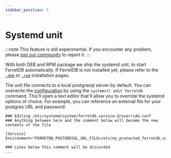 ```yaml
---
sidebar_position: 5
---
```


# Systemd unit

:::note
This feature is still experimental.
If you encounter any problem, please [join our community](/#community) to report it.
:::

With both DEB and RPM package we ship the systemd unit, to start FerretDB automatically.
If FerretDB is not installed yet, please refer to the [`.deb`](deb.md) or [`.rpm`](rpm.md) installation pages.

The unit file connects to a local postgresql server by default.
You can overwrite the [configuration](../../configuration/flags.md)
by using the `systemctl edit ferretdb` command.
This'll open a text editor that'll allow you to override the systemd options of choice.
For example, you can reference an external file for your postgres URL and password:

```systemd
### Editing /etc/systemd/system/ferretdb.service.d/override.conf
### Anything between here and the comment below will become the new contents of the file

[Service]
Environment="FERRETDB_POSTGRESQL_URL_FILE=/etc/my_protected_ferretdb_url"

### Lines below this comment will be discarded
...
```
